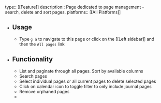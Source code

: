 type:: [[Feature]]
description:: Page dedicated to page management - search, delete and sort pages.
platforms:: [[All Platforms]]

- ## Usage
	- Type `g a` to navigate to this page or click on the [[Left sidebar]] and then the `All pages` link
- ## Functionality
	- List and paginate through all pages. Sort by available columns
	- Search pages
	- Select individual pages or all current pages to delete selected pages
	- Click on calendar icon to toggle filter to only include journal pages
	- Remove orphaned pages
	-